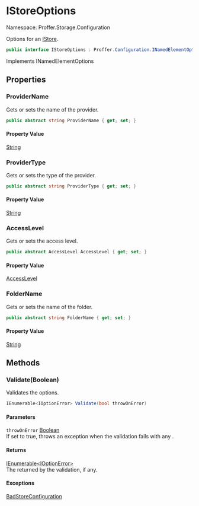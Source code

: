 # IStoreOptions

Namespace: Proffer.Storage.Configuration

Options for an [IStore](./proffer.storage.istore).

```csharp
public interface IStoreOptions : Proffer.Configuration.INamedElementOptions
```

Implements INamedElementOptions

## Properties

### **ProviderName**

Gets or sets the name of the provider.

```csharp
public abstract string ProviderName { get; set; }
```

#### Property Value

[String](https://docs.microsoft.com/en-us/dotnet/api/system.string)<br>

### **ProviderType**

Gets or sets the type of the provider.

```csharp
public abstract string ProviderType { get; set; }
```

#### Property Value

[String](https://docs.microsoft.com/en-us/dotnet/api/system.string)<br>

### **AccessLevel**

Gets or sets the access level.

```csharp
public abstract AccessLevel AccessLevel { get; set; }
```

#### Property Value

[AccessLevel](./proffer.storage.configuration.accesslevel)<br>

### **FolderName**

Gets or sets the name of the folder.

```csharp
public abstract string FolderName { get; set; }
```

#### Property Value

[String](https://docs.microsoft.com/en-us/dotnet/api/system.string)<br>

## Methods

### **Validate(Boolean)**

Validates the options.

```csharp
IEnumerable<IOptionError> Validate(bool throwOnError)
```

#### Parameters

`throwOnError` [Boolean](https://docs.microsoft.com/en-us/dotnet/api/system.boolean)<br>
If set to true, throws an exception when the validation fails with any .

#### Returns

[IEnumerable&lt;IOptionError&gt;](https://docs.microsoft.com/en-us/dotnet/api/system.collections.generic.ienumerable-1)<br>
The  returned by the validation, if any.

#### Exceptions

[BadStoreConfiguration](./proffer.storage.exceptions.badstoreconfiguration)<br>
